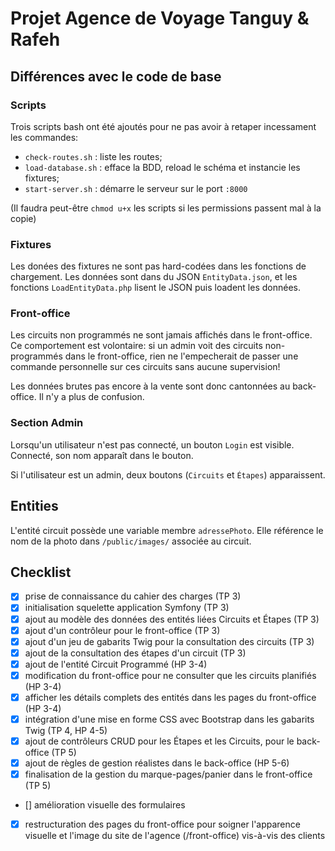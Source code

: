 # Projet Agence de Voyage Tanguy & Rafeh

## Différences avec le code de base

### Scripts
Trois scripts bash ont été ajoutés pour ne pas avoir à retaper incessament les commandes:

- `check-routes.sh` : liste les routes;
- `load-database.sh` : efface la BDD, reload le schéma et instancie les fixtures; 
- `start-server.sh` : démarre le serveur sur le port `:8000`

(Il faudra peut-être `chmod u+x` les scripts si les permissions passent mal à la copie)

### Fixtures
Les donées des fixtures ne sont pas hard-codées dans les fonctions de chargement. Les données sont dans du JSON `EntityData.json`, et les fonctions `LoadEntityData.php` lisent le JSON puis loadent les données.

### Front-office
Les circuits non programmés ne sont jamais affichés dans le front-office. Ce comportement est volontaire: si un admin voit des circuits non-programmés dans le front-office, rien ne l'empecherait de passer une commande personnelle sur ces circuits sans aucune supervision!

Les données brutes pas encore à la vente sont donc cantonnées au back-office. Il n'y a plus de confusion.

### Section Admin
Lorsqu'un utilisateur n'est pas connecté, un bouton `Login` est visible. Connecté, son nom apparaît dans le bouton.

Si l'utilisateur est un admin, deux boutons (`Circuits` et  `Étapes`) apparaissent.

## Entities
L'entité circuit possède une variable membre `adressePhoto`. Elle référence le nom de la photo dans `/public/images/` associée au circuit.

## Checklist

- [x] prise de connaissance du cahier des charges (TP 3)
- [x] initialisation squelette application Symfony (TP 3)
- [x] ajout au modèle des données des entités liées Circuits et Étapes (TP 3)
- [x] ajout d'un contrôleur pour le front-office (TP 3)
- [x] ajout d'un jeu de gabarits Twig pour la consultation des circuits (TP 3)
- [x] ajout de la consultation des étapes d'un circuit (TP 3)
- [x] ajout de l'entité Circuit Programmé (HP 3-4)
- [x] modification du front-office pour ne consulter que les circuits planifiés (HP 3-4)
- [x] afficher les détails complets des entités dans les pages du front-office (HP 3-4)
- [x] intégration d'une mise en forme CSS avec Bootstrap dans les gabarits Twig (TP 4, HP 4-5)
- [x] ajout de contrôleurs CRUD pour les Étapes et les Circuits, pour le back-office (TP 5)
- [x] ajout de règles de gestion réalistes dans le back-office (HP 5-6)
- [x] finalisation de la gestion du marque-pages/panier dans le front-office (TP 5)
- [] amélioration visuelle des formulaires
- [x] restructuration des pages du front-office pour soigner l'apparence visuelle et l'image du site de l'agence (/front-office) vis-à-vis des clients
